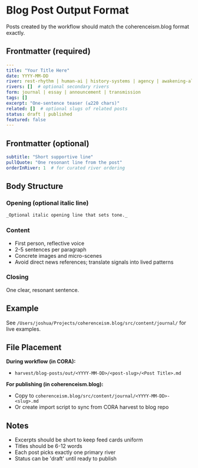 # Blog Post Output Format

Posts created by the workflow should match the coherenceism.blog format exactly.

## Frontmatter (required)
```yaml
---
title: "Your Title Here"
date: YYYY-MM-DD
river: rest-rhythm | human-ai | history-systems | agency | awakening-alignment
rivers: []  # optional secondary rivers
form: journal | essay | announcement | transmission
tags: []
excerpt: "One-sentence teaser (≤220 chars)"
related: []  # optional slugs of related posts
status: draft | published
featured: false
---
```

## Frontmatter (optional)
```yaml
subtitle: "Short supportive line"
pullQuote: "One resonant line from the post"
orderInRiver: 1  # for curated river ordering
```

## Body Structure

### Opening (optional italic line)
```markdown
_Optional italic opening line that sets tone._
```

### Content
- First person, reflective voice
- 2-5 sentences per paragraph
- Concrete images and micro-scenes
- Avoid direct news references; translate signals into lived patterns

### Closing
One clear, resonant sentence.

## Example

See `/Users/joshua/Projects/coherenceism.blog/src/content/journal/` for live examples.

## File Placement

**During workflow (in CORA):**
- `harvest/blog-posts/out/<YYYY-MM-DD>/<post-slug>/<Post Title>.md`

**For publishing (in coherenceism.blog):**
- Copy to `coherenceism.blog/src/content/journal/<YYYY-MM-DD>-<slug>.md`
- Or create import script to sync from CORA harvest to blog repo

## Notes
- Excerpts should be short to keep feed cards uniform
- Titles should be 6-12 words
- Each post picks exactly one primary river
- Status can be 'draft' until ready to publish
